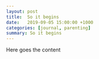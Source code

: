 ```yaml
---
layout: post
title:  So it begins
date:   2019-09-05 15:00:00 +1000
categories: [journal, parenting]
summary: So it begins
---
```


Here goes the content